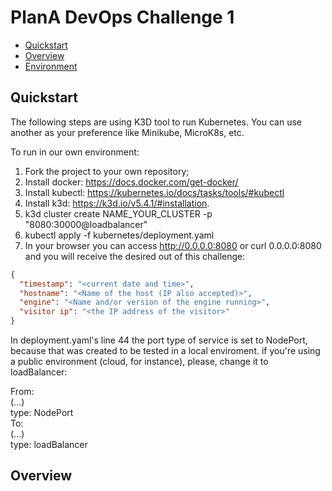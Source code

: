 # PlanA DevOps Challenge 1


* [Quickstart](#quickstart)
* [Overview](#overview)
* [Environment](#environment)

## Quickstart 

The following steps are using K3D tool to run Kubernetes. You can use another as your preference like Minikube, MicroK8s, etc.

To run in our own environment:

1. Fork the project to your own repository;
2. Install docker: https://docs.docker.com/get-docker/
3. Install kubectl: https://kubernetes.io/docs/tasks/tools/#kubectl
4. Install k3d: https://k3d.io/v5.4.1/#installation.
5. k3d cluster create NAME_YOUR_CLUSTER -p "8080:30000@loadbalancer"
6. kubectl apply -f kubernetes/deployment.yaml
7. In your browser you can access http://0.0.0.0:8080 or curl 0.0.0.0:8080 and you will receive the desired out of this challenge:



```json
{
  "timestamp": "<current date and time>",
  "hostname": "<Name of the host (IP also accepted)>",
  "engine": "<Name and/or version of the engine running>",
  "visitor ip": "<the IP address of the visitor>"
}
```
   
In deployment.yaml's line 44 the port type of service is set to NodePort, because that was created to be tested in a local enviroment. if you're using a public environment (cloud, for instance), please, change it to loadBalancer:


From:  
(...)  
    type: NodePort   
To:  
(...)  
    type: loadBalancer   
    

## Overview
